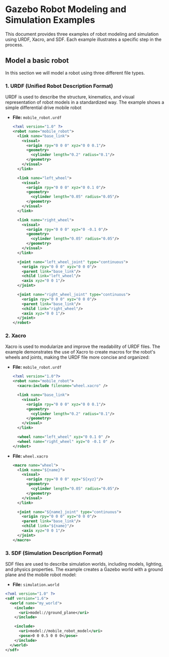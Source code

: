# Gazebo Robot Modeling and Simulation Examples
This document provides three examples of robot modeling and simulation using URDF, Xacro, and SDF. Each example illustrates a specific step in the process.

## Model a basic robot
In this section we will model a robot using three different file types.

### 1. URDF (Unified Robot Description Format)
URDF is used to describe the structure, kinematics, and visual representation of robot models in a standardized way. The example shows a simple differential drive mobile robot

- **File:** `mobile_robot.urdf`

  ```xml
  <?xml version="1.0" ?>
  <robot name="mobile_robot">
    <link name="base_link">
      <visual>
        <origin rpy="0 0 0" xyz="0 0 0.1"/>
        <geometry>
          <cylinder length="0.2" radius="0.1"/>
        </geometry>
      </visual>
    </link>

    <link name="left_wheel">
      <visual>
        <origin rpy="0 0 0" xyz="0 0.1 0"/>
        <geometry>
          <cylinder length="0.05" radius="0.05"/>
        </geometry>
      </visual>
    </link>

    <link name="right_wheel">
      <visual>
        <origin rpy="0 0 0" xyz="0 -0.1 0"/>
        <geometry>
          <cylinder length="0.05" radius="0.05"/>
        </geometry>
      </visual>
    </link>

    <joint name="left_wheel_joint" type="continuous">
      <origin rpy="0 0 0" xyz="0 0 0"/>
      <parent link="base_link"/>
      <child link="left_wheel"/>
      <axis xyz="0 0 1"/>
    </joint>

    <joint name="right_wheel_joint" type="continuous">
      <origin rpy="0 0 0" xyz="0 0 0"/>
      <parent link="base_link"/>
      <child link="right_wheel"/>
      <axis xyz="0 0 1"/>
    </joint>
  </robot>
  ```

### 2. Xacro
Xacro is used to modularize and improve the readability of URDF files. The example demonstrates the use of Xacro to create macros for the robot's wheels and joints, making the URDF file more concise and organized:

- **File:** `mobile_robot.urdf`
  ```xml
  <?xml version="1.0"?>
  <robot name="mobile_robot">
    <xacro:include filename="wheel.xacro" />

    <link name="base_link">
      <visual>
        <origin rpy="0 0 0" xyz="0 0 0.1"/>
        <geometry>
          <cylinder length="0.2" radius="0.1"/>
        </geometry>
      </visual>
    </link>

    <wheel name="left_wheel" xyz="0 0.1 0" />
    <wheel name="right_wheel" xyz="0 -0.1 0" />
  </robot>
  ```

- **File:** `wheel.xacro`
  ```xml
  <macro name="wheel">
    <link name="${name}">
      <visual>
        <origin rpy="0 0 0" xyz="${xyz}"/>
        <geometry>
          <cylinder length="0.05" radius="0.05"/>
        </geometry>
      </visual>
    </link>

    <joint name="${name}_joint" type="continuous">
      <origin rpy="0 0 0" xyz="0 0 0"/>
      <parent link="base_link"/>
      <child link="${name}"/>
      <axis xyz="0 0 1"/>
    </joint>
  </macro>
  ```

### 3. SDF (Simulation Description Format)
SDF files are used to describe simulation worlds, including models, lighting, and physics properties. The example creates a Gazebo world with a ground plane and the mobile robot model:
  - **File:** `simulation.world`
  ```xml
  <?xml version="1.0" ?>
  <sdf version="1.6">
    <world name="my_world">
      <include>
        <uri>model://ground_plane</uri>
      </include>

      <include>
        <uri>model://mobile_robot_model</uri>
        <pose>0 0 0.5 0 0 0</pose>
      </include>
    </world>
  </sdf>
  ```
